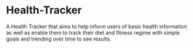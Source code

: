 # Health-Tracker
A Health Tracker that aims to help inform users of basic health information as well as enable them to track their diet and fitness regime with simple goals and trending over time to see results.
